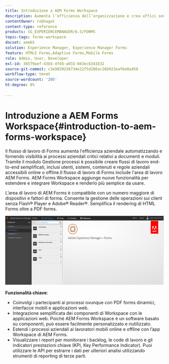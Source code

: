 ```yaml
---
title: Introduzione a AEM Forms Workspace
description: Aumenta l’efficienza dell’organizzazione e crea uffici senza carta mediante l’automazione dei processi aziendali utilizzando l’area di lavoro AEM Forms LiveCycle.
contentOwner: robhagat
content-type: reference
products: SG_EXPERIENCEMANAGER/6.5/FORMS
topic-tags: forms-workspace
docset: aem65
solution: Experience Manager, Experience Manager Forms
feature: HTML5 Forms,Adaptive Forms,Mobile Forms
role: Admin, User, Developer
exl-id: 36579aef-43b5-4fd4-a033-043ec6341b32
source-git-commit: c3e9029236734e22f5d266ac26b923eafbe0a459
workflow-type: tm+mt
source-wordcount: '205'
ht-degree: 0%

---
```


# Introduzione a AEM Forms Workspace{#introduction-to-aem-forms-workspace}

Il flusso di lavoro di Forms aumenta l&#39;efficienza aziendale automatizzando e fornendo visibilità ai processi aziendali critici relativi a documenti e moduli. Tramite il modulo Gestione processi è possibile creare flussi di lavoro end-to-end semplificati, inclusi utenti, sistemi, contenuti e regole aziendali accessibili online o offline.Il flusso di lavoro di Forms include l&#39;area di lavoro AEM Forms. AEM Forms Workspace aggiunge nuove funzionalità per estendere e integrare Workspace e renderlo più semplice da usare.

L’area di lavoro di AEM Forms è compatibile con un numero maggiore di dispositivi e fattori di forma. Consente la gestione delle operazioni sui client senza Flash® Player e Adobe® Reader®. Semplifica il rendering di HTML Forms oltre a PDF forms.

![html-ws](assets/html-ws.png)

**Funzionalità chiave**:

* Coinvolgi i partecipanti ai processi ovunque con PDF forms dinamici, interfacce mobili e applicazioni web.
* Integrazione semplificata dei componenti di Workspace con le applicazioni web. Poiché AEM Forms Workspace è un software basato su componenti, può essere facilmente personalizzato e riutilizzato.
* Estendi i processi aziendali ai lavoratori mobili online e offline con l’app Workspace di AEM Forms.
* Visualizzare i report per monitorare i backlog, le code di lavoro e gli indicatori prestazioni chiave (KPI, Key Performance Indicator). Puoi utilizzare le API per estrarre i dati per ulteriori analisi utilizzando strumenti di reporting di terze parti.
